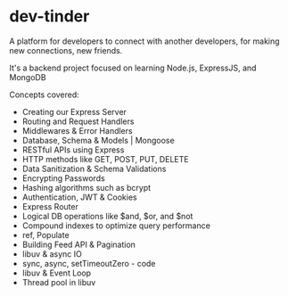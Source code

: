 # dev-tinder

A platform for developers to connect with another developers, for making new connections, new friends.

It's a backend project focused on learning Node.js, ExpressJS, and MongoDB

Concepts covered:

- Creating our Express Server
- Routing and Request Handlers
- Middlewares & Error Handlers
- Database, Schema & Models | Mongoose
- RESTful APIs using Express
- HTTP methods like GET, POST, PUT, DELETE
- Data Sanitization & Schema Validations
- Encrypting Passwords
- Hashing algorithms such as bcrypt
- Authentication, JWT & Cookies
- Express Router
- Logical DB operations like $and, $or, and $not
- Compound indexes to optimize query performance
- ref, Populate 
- Building Feed API & Pagination
- libuv & async IO
- sync, async, setTimeoutZero - code
- libuv & Event Loop
- Thread pool in libuv